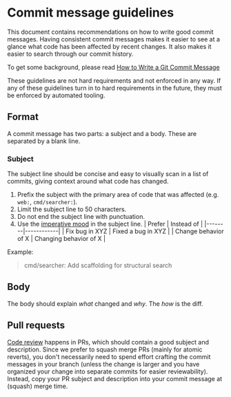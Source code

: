 # Commit message guidelines

This document contains recommendations on how to write good commit messages. Having consistent commit messages makes it easier to see at a glance what code has been affected by recent changes. It also makes it easier to search through our commit history.

To get some background, please read [How to Write a Git Commit Message](https://chris.beams.io/posts/git-commit/)

These guidelines are not hard requirements and not enforced in any way. If any of these guidelines turn in to hard requirements in the future, they must be enforced by automated tooling.

## Format

A commit message has two parts: a subject and a body. These are separated by a blank line.

### Subject

The subject line should be concise and easy to visually scan in a list of commits, giving context around what code has changed.

1. Prefix the subject with the primary area of code that was affected (e.g. `web:`, `cmd/searcher:`).
2. Limit the subject line to 50 characters.
3. Do not end the subject line with punctuation.
4. Use the [imperative mood](https://chris.beams.io/posts/git-commit/#imperative) in the subject line.
   | Prefer | Instead of |
   |--------|------------|
   | Fix bug in XYZ | Fixed a bug in XYZ |
   | Change behavior of X | Changing behavior of X |

Example:

> cmd/searcher: Add scaffolding for structural search

## Body

The body should explain _what_ changed and _why_. The _how_ is the diff.

## Pull requests

[Code review](code_reviews.md) happens in PRs, which should contain a good subject and description. Since we prefer to squash merge PRs (mainly for atomic reverts), you don't necessarily need to spend effort crafting the commit messages in your branch (unless the change is larger and you have organized your change into separate commits for easier reviewability). Instead, copy your PR subject and description into your commit message at (squash) merge time.
